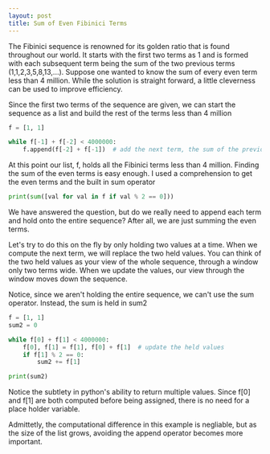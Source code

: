 ```yaml
---
layout: post
title: Sum of Even Fibinici Terms
---
```


The Fibinici sequence is renowned for its golden ratio that is found throughout our world. It starts with the first two terms as 1 and is formed with each subsequent term being the sum of the two previous terms (1,1,2,3,5,8,13,...). Suppose one wanted to know the sum of every even term less than 4 million. While the solution is straight forward, a little cleverness can be used to improve efficiency. 


Since the first two terms of the sequence are given, we can start the sequence as a list and build the rest of the terms less than 4 million
```python
f = [1, 1]

while f[-1] + f[-2] < 4000000:
    f.append(f[-2] + f[-1])  # add the next term, the sum of the previous two terms
```
At this point our list, f, holds all the Fibinici terms less than 4 million. Finding the sum of the even terms is easy enough. I used a comprehension to get the even terms and the built in sum operator
```python
print(sum([val for val in f if val % 2 == 0]))
```
We have answered the question, but do we really need to append each term and hold onto the entire sequence? After all, we are just summing the even terms. 

Let's try to do this on the fly by only holding two values at a time. When we compute the next term, we will replace the two held values. You can think of the two held values as your view of the whole sequence, through a window only two terms wide. When we update the values, our view through the window moves down the sequence.

Notice, since we aren't holding the entire sequence, we can't use the sum operator. Instead, the sum is held in sum2

```python
f = [1, 1]
sum2 = 0

while f[0] + f[1] < 4000000:
    f[0], f[1] = f[1], f[0] + f[1]  # update the held values
    if f[1] % 2 == 0:
        sum2 += f[1]

print(sum2)
```
Notice the subtlety in python's ability to return multiple values. Since f[0] and f[1] are both computed before being assigned, there is no need for a place holder variable. 

Admittetly, the computational difference in this example is negliable, but as the size of the list grows, avoiding the append operator becomes more important.
